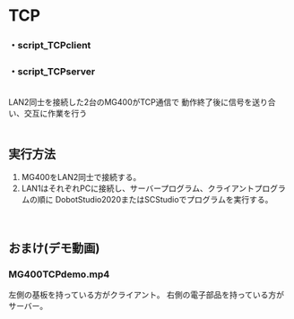 
# TCP
### ・script_TCPclient
### ・script_TCPserver
<br>
LAN2同士を接続した2台のMG400がTCP通信で
動作終了後に信号を送り合い、交互に作業を行う

<br>
<br>

## 実行方法
1. MG400をLAN2同士で接続する。
2. LAN1はそれぞれPCに接続し、サーバープログラム、クライアントプログラムの順に
   DobotStudio2020またはSCStudioでプログラムを実行する。

<br>

## おまけ(デモ動画)
### MG400TCPdemo.mp4
左側の基板を持っている方がクライアント。
右側の電子部品を持っている方がサーバー。

<br>
